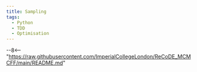 ```yaml
---
title: Sampling
tags:
  - Python
  - TDD
  - Optimisation
---
```


<meta http-equiv="refresh" content="0; url=https://recode-mcmcff.readthedocs.io/en/latest/" />


--8<-- "https://raw.githubusercontent.com/ImperialCollegeLondon/ReCoDE_MCMCFF/main/README.md"
